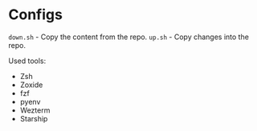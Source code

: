 # Configs

`down.sh` - Copy the content from the repo.
`up.sh` - Copy changes into the repo.

Used tools:
- Zsh
- Zoxide
- fzf
- pyenv
- Wezterm
- Starship

